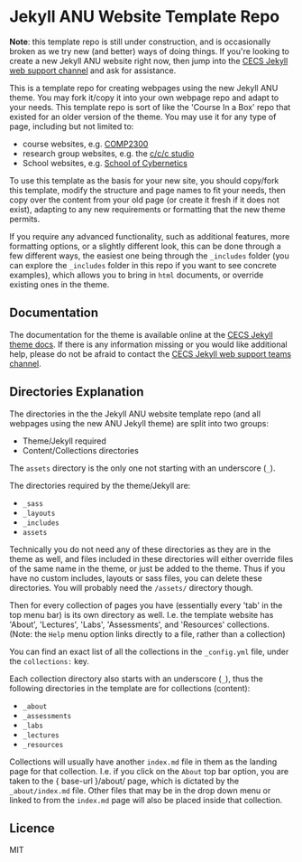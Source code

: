 # Jekyll ANU Website Template Repo

**Note**: this template repo is still under construction, and is occasionally
broken as we try new (and better) ways of doing things. If you're looking to
create a new Jekyll ANU website right now, then jump into the [CECS Jekyll web
support channel][Teams web link] and ask for assistance.

[Teams web link]: https://teams.microsoft.com/l/channel/19%3aIcnInMyxTJ26Ik8FrUs9SefrG_9seawpDu95NmKwiIE1%40thread.tacv2/General?groupId=dab190b1-14f2-40cf-b384-ee00c63d2019&tenantId=e37d725c-ab5c-4624-9ae5-f0533e486437

This is a template repo for creating webpages using the new Jekyll ANU theme.
You may fork it/copy it into your own webpage repo and adapt to your needs. This
template repo is sort of like the 'Course In a Box' repo that existed for an
older version of the theme. You may use it for any type of page, including but
not limited to:

- course websites, e.g. [COMP2300](https://cs.anu.edu.au/courses/comp2300/)
- research group websites, e.g. the [c/c/c studio](https://cs.anu.edu.au/code-creativity-culture/)
- School websites, e.g. [School of Cybernetics](https://cybernetics.anu.edu.au/)

To use this template as the basis for your new site, you should copy/fork this
template, modify the structure and page names to fit your needs, then copy over
the content from your old page (or create it fresh if it does not exist),
adapting to any new requirements or formatting that the new theme permits.

If you require any advanced functionality, such as additional features, more
formatting options, or a slightly different look, this can be done through a few
different ways, the easiest one being through the `_includes` folder (you can
explore the `_includes` folder in this repo if you want to see concrete
examples), which allows you to bring in `html` documents, or override existing
ones in the theme.

## Documentation

The documentation for the theme is available online at the [CECS Jekyll theme
docs](https://cs.anu.edu.au/docs/gitlab-pages/). If there is any information
missing or you would like additional help, please do not be afraid to contact
the [CECS Jekyll web support teams channel][teams web link].

## Directories Explanation

The directories in the the Jekyll ANU website template repo (and all webpages
using the new ANU Jekyll theme) are split into two groups:

- Theme/Jekyll required
- Content/Collections directories

The `assets` directory is the only one not starting with an underscore (`_`).

The directories required by the theme/Jekyll are:

- `_sass`
- `_layouts`
- `_includes`
- `assets`

Technically you do not need any of these directories as they are in the theme as
well, and files included in these directories will either override files of the
same name in the theme, or just be added to the theme. Thus if you have no
custom includes, layouts or sass files, you can delete these directories. You
will probably need the `/assets/` directory though.

Then for every collection of pages you have (essentially every 'tab' in the top
menu bar) is its own directory as well. I.e. the template website has 'About',
'Lectures', 'Labs', 'Assessments', and 'Resources' collections. (Note: the
`Help` menu option links directly to a file, rather than a collection)

You can find an exact list of all the collections in the `_config.yml` file,
under the `collections:` key.

Each collection directory also starts with an underscore (`_`), thus the
following directories in the template are for collections (content):

- `_about`
- `_assessments`
- `_labs`
- `_lectures`
- `_resources`

Collections will usually have another `index.md` file in them as the landing
page for that collection. I.e. if you click on the `About` top bar option, you
are taken to the { base-url }/about/ page, which is dictated by the
`_about/index.md` file. Other files that may be in the drop down menu or linked
to from the `index.md` page will also be placed inside that collection.

## Licence

MIT
